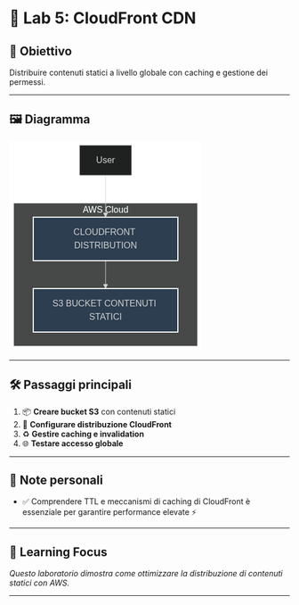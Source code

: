 # 🧪 Lab 5: CloudFront CDN

## 🎯 Obiettivo
Distribuire contenuti statici a livello globale con caching e gestione dei permessi.

---

## 🖼️ Diagramma

![Diagramma](diagram/diagram-5.png)

---

## 🛠️ Passaggi principali

1. 📦 **Creare bucket S3** con contenuti statici  
2. 🚀 **Configurare distribuzione CloudFront**  
3. ♻️ **Gestire caching e invalidation**  
4. 🌐 **Testare accesso globale**  

---

## 📝 Note personali

- ✅ Comprendere TTL e meccanismi di caching di CloudFront è essenziale per garantire performance elevate ⚡  

---

## 📌 Learning Focus

*Questo laboratorio dimostra come ottimizzare la distribuzione di contenuti statici con AWS.*

---
